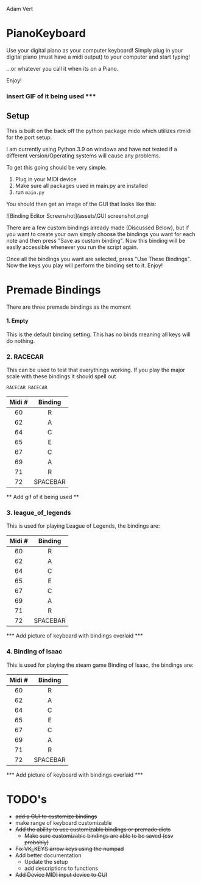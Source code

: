 Adam Vert

# PianoKeyboard
Use your digital piano as your computer keyboard!
Simply plug in your digital piano (must have a midi output) to your computer and start typing! 

...or whatever you call it when its on a Piano.

Enjoy!


### insert GIF of it being used ***

## Setup
This is built on the back off the python package mido which utilizes rtmidi for the port setup.

I am currently using Python 3.9 on windows and have not tested if a different version/Operating systems will cause any problems.

To get this going should be very simple.
1. Plug in your MIDI device
2. Make sure all packages used in main.py are installed
3. run `main.py`

You should then get an image of the GUI that looks like this:

![Binding Editor Screenshot](assets\GUI screenshot.png)


There are a few custom bindings already made (Discussed Below), but if you want to create your own simply choose the bindings you want for each note and then press "Save as custom binding". Now this binding will be easily accessible whenever you run the script again.

Once all the bindings you want are selected, press "Use These Bindings". Now the keys you play will perform the binding set to it. Enjoy!


# Premade Bindings
There are three premade bindings as the moment

#### 1. Empty
This is the default binding setting. This has no binds meaning all keys will do nothing.

### 2. RACECAR
This can be used to test that everythings working. If you play the major scale with these bindings it should spell out

`RACECAR RACECAR` 

| Midi # |  Binding |
|:------:|:--------:|
|   60   |     R    |
|   62   |     A    |
|   64   |     C    |
|   65   |     E    |
|   67   |     C    |
|   69   |     A    |
|   71   |     R    |
| 72     | SPACEBAR |
** Add gif of it being used **

### 3. league_of_legends
This is used for playing League of Legends, the bindings are:

| Midi # |  Binding |
|:------:|:--------:|
|   60   |     R    |
|   62   |     A    |
|   64   |     C    |
|   65   |     E    |
|   67   |     C    |
|   69   |     A    |
|   71   |     R    |
| 72     | SPACEBAR |

*** Add picture of keyboard with bindings overlaid ***

### 4. Binding of Isaac
This is used for playing the steam game Binding of Isaac, the bindings are:

| Midi # |  Binding |
|:------:|:--------:|
|   60   |     R    |
|   62   |     A    |
|   64   |     C    |
|   65   |     E    |
|   67   |     C    |
|   69   |     A    |
|   71   |     R    |
| 72     | SPACEBAR |

*** Add picture of keyboard with bindings overlaid ***



# TODO's

- ~~add a GUI to customize bindings~~
- make range of keyboard customizable
- ~~Add the ability to use customizable bindings or premade dicts~~
   - ~~Make sure customizable bindings are able to be saved (csv probably)~~
- ~~Fix VK_KEYS arrow keys using the numpad~~
- Add better documentation
    - Update the setup
    - add descriptions to functions
- ~~Add Device MIDI input device to GUI~~

